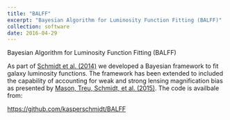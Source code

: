 ```yaml
---
title: "BALFF"
excerpt: "Bayesian Algorithm for Luminosity Function Fitting (BALFF)"
collection: software
date: 2016-04-29
---
```

Bayesian Algorithm for Luminosity Function Fitting (BALFF)

As part of [Schmidt et al. (2014)](https://ui.adsabs.harvard.edu/abs/2014ApJ...786...57S) we developed a Bayesian framework to fit galaxy luminosity functions. The framework has been extended to included the capability of accounting for weak and strong lensing magnification bias as presented by [Mason, Treu, Schmidt, et al. (2015)](https://ui.adsabs.harvard.edu/abs/2015ApJ...805...79M). The code is availbale from:

<https://github.com/kasperschmidt/BALFF>
